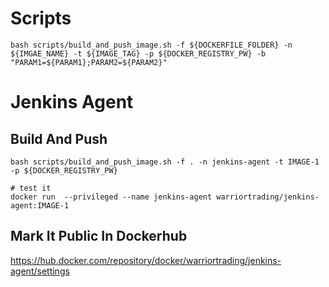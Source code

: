 # Scripts
```shell
bash scripts/build_and_push_image.sh -f ${DOCKERFILE_FOLDER} -n ${IMGAE_NAME} -t ${IMAGE_TAG} -p ${DOCKER_REGISTRY_PW} -b "PARAM1=${PARAM1};PARAM2=${PARAM2}"
```

# Jenkins Agent

## Build And Push
```shell
bash scripts/build_and_push_image.sh -f . -n jenkins-agent -t IMAGE-1 -p ${DOCKER_REGISTRY_PW}

# test it
docker run  --privileged --name jenkins-agent warriortrading/jenkins-agent:IMAGE-1
```

## Mark It Public In Dockerhub
https://hub.docker.com/repository/docker/warriortrading/jenkins-agent/settings
